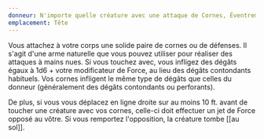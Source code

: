 ```yaml
---
donneur: N'importe quelle créature avec une attaque de Cornes, Éventrement, Charge ou Défense
emplacement: Tête
---
```

Vous attachez à votre corps une solide paire de cornes ou de défenses. Il s'agit d'une arme naturelle que vous pouvez utiliser pour réaliser des attaques à mains nues. Si vous touchez avec, vous infligez des dégâts égaux à 1d6 + votre modificateur de Force, au lieu des dégâts contondants habituels. Vos cornes infligent le même type de dégâts que celles du donneur (généralement des dégâts contondants ou perforants).

De plus, si vous vous déplacez en ligne droite sur au moins 10 ft. avant de toucher une créature avec vos cornes, celle-ci doit effectuer un jet de Force opposé au vôtre. Si vous remportez l'opposition, la créature tombe [[au sol]].